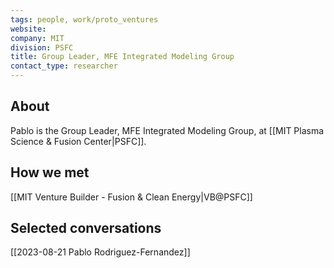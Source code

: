 ```yaml
---
tags: people, work/proto_ventures
website: 
company: MIT 
division: PSFC
title: Group Leader, MFE Integrated Modeling Group
contact_type: researcher
---
```

## About
Pablo is the Group Leader, MFE Integrated Modeling Group, at [[MIT Plasma Science & Fusion Center|PSFC]].

## How we met
[[MIT Venture Builder - Fusion & Clean Energy|VB@PSFC]]

## Selected conversations
[[2023-08-21 Pablo Rodriguez-Fernandez]]